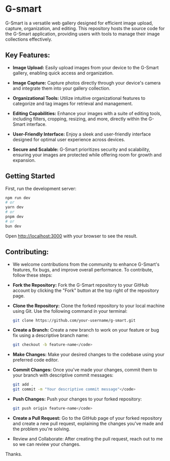  # G-smart
G-Smart is a versatile web gallery designed for efficient image upload, capture, organization, and editing. This repository hosts the source code for the G-Smart application, providing users with tools to manage their image collections effectively.
## Key Features:

- **Image Upload:** Easily upload images from your device to the G-Smart gallery, enabling quick access and organization.

- **Image Capture:** Capture photos directly through your device's camera and integrate them into your gallery collection.

- **Organizational Tools:** Utilize intuitive organizational features to categorize and tag images for retrieval and management.

- **Editing Capabilities:** Enhance your images with a suite of editing tools, including filters, cropping, resizing, and more, directly within the G-Smart interface.

- **User-Friendly Interface:** Enjoy a sleek and user-friendly interface designed for optimal user experience across devices.

- **Secure and Scalable:** G-Smart prioritizes security and scalability, ensuring your images are protected while offering room for growth and expansion.

## Getting Started

   First, run the development server:
   
   ```bash
   npm run dev
   # or
   yarn dev
   # or
   pnpm dev
   # or
   bun dev
   ```
   
   Open [http://localhost:3000](http://localhost:3000) with your browser to see the result.

##  Contributing:

- We welcome contributions from the community to enhance G-Smart's features, fix bugs, and improve overall performance. To contribute, follow these steps:

- **Fork the Repository:** Fork the G-Smart repository to your GitHub account by clicking the "Fork" button at the top right of the repository page.

- **Clone the Repository:** Clone the forked repository to your local machine using Git. Use the following command in your terminal:

  ```bash
  git clone https://github.com/your-username/g-smart.git
  ```
  
- **Create a Branch:** Create a new branch to work on your feature or bug fix using a descriptive branch name:
  
  ```bash
  git checkout -b feature-name</code>
  ```

- **Make Changes:** Make your desired changes to the codebase using your preferred code editor.

- **Commit Changes:** Once you've made your changes, commit them to your branch with descriptive commit messages:
  
  ```bash
  git add .
  git commit -m "Your descriptive commit message"</code>
  ```

- **Push Changes:** Push your changes to your forked repository:
  
  ```bash
  git push origin feature-name</code>
  ```

- **Create a Pull Request:** Go to the GitHub page of your forked repository and create a new pull request, explaining the changes you've made and the problem you're solving.

- Review and Collaborate: After creating the pull request, reach out to me so we can review your changes.


Thanks.
